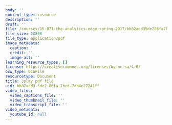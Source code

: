 ```yaml
---
body: ''
content_type: resource
description: ''
draft: ''
file: /courses/15-071-the-analytics-edge-spring-2017/bb82add35de286fa7bcd7db4e27241ff_t8nLB1AmUgE.pdf
file_size: 20858
file_type: application/pdf
image_metadata:
  caption: ''
  credit: ''
  image-alt: ''
learning_resource_types: []
license: https://creativecommons.org/licenses/by-nc-sa/4.0/
ocw_type: OCWFile
resourcetype: Document
title: 3play pdf file
uid: bb82add3-5de2-86fa-7bcd-7db4e27241ff
video_files:
  video_captions_file: ''
  video_thumbnail_file: ''
  video_transcript_file: ''
video_metadata:
  youtube_id: null
---
```

